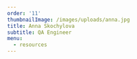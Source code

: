 ```yaml
---
order: '11'
thumbnailImage: /images/uploads/anna.jpg
title: Anna Skochylova
subtitle: QA Engineer
menu:
  - resources
---
```


